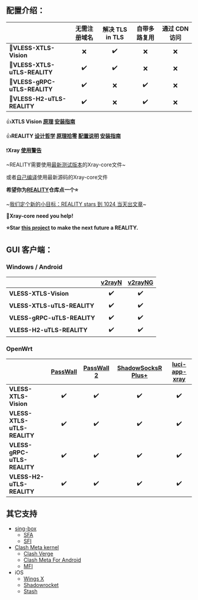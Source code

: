 ## **配置介绍：** 

| | 无需注册域名 | 解决 TLS in TLS | 自带多路复用 | 通过 CDN 访问 |
| :--- | :---: | :---: | :---: | :---: |
| :rocket:**VLESS-XTLS-Vision** | :x: | :heavy_check_mark: | :x: | :x: |
| :rocket:**VLESS-XTLS-uTLS-REALITY** | :heavy_check_mark: | :heavy_check_mark: | :x: | :x: |
| :rocket:**VLESS-gRPC-uTLS-REALITY** | :heavy_check_mark: | :x: | :heavy_check_mark: | :x: |
| :rocket:**VLESS-H2-uTLS-REALITY** | :heavy_check_mark: | :x: | :heavy_check_mark: | :x: |

:+1:**XTLS Vision [原理](https://github.com/XTLS/Xray-core/discussions/1295) [安装指南](https://github.com/chika0801/Xray-install)**

:+1:**REALITY [设计哲学](https://github.com/XTLS/Xray-core/issues/1689#issuecomment-1439447009) [原理拾零](https://github.com/XTLS/Xray-core/issues/1891#issuecomment-1495439413) [配置说明](https://github.com/XTLS/REALITY#readme) [安装指南](https://github.com/chika0801/Xray-install/blob/main/REALITY.md)**

:exclamation:**Xray [使用警告](https://github.com/chika0801/Xray-examples/blob/main/warning.md)**

~REALITY需要使用[最新测试版本](https://github.com/XTLS/Xray-core/actions/workflows/release.yml)的Xray-core文件~

或者[自己编译](https://github.com/chika0801/Xray-install/blob/main/compile_Xray-core.md)使用最新源码的Xray-core文件

**希望你为[REALITY](https://github.com/XTLS/REALITY)仓库点一个:star:**

~[我们定个新的小目标：REALITY stars 到 1024 当天出文章](https://github.com/XTLS/Xray-core/issues/1679#issuecomment-1436520973)~

:eyes:**Xray-core need you help!**

**:star:Star [this project](https://github.com/XTLS/REALITY) to make the next future a REALITY.**

## **GUI 客户端：** 

### Windows / Android
| | [v2rayN](https://github.com/2dust/v2rayN/releases) | [v2rayNG](https://github.com/2dust/v2rayNg/releases) |
| :--- | :---: | :---: |
| **VLESS-XTLS-Vision** | :heavy_check_mark: | :heavy_check_mark: |
| **VLESS-XTLS-uTLS-REALITY** | :heavy_check_mark: | :heavy_check_mark: |
| **VLESS-gRPC-uTLS-REALITY** | :heavy_check_mark: | :heavy_check_mark: |
| **VLESS-H2-uTLS-REALITY** | :heavy_check_mark: | :heavy_check_mark: |

### OpenWrt
| | [PassWall](https://github.com/xiaorouji/openwrt-passwall) | [PassWall 2](https://github.com/xiaorouji/openwrt-passwall2) | [ShadowSocksR Plus+](https://github.com/fw876/helloworld) | [luci-app-xray](https://github.com/yichya/luci-app-xray) |
| :--- | :---: | :---: | :---: | :---: |
| **VLESS-XTLS-Vision** | :heavy_check_mark: | :heavy_check_mark: | :heavy_check_mark: | :heavy_check_mark: |
| **VLESS-XTLS-uTLS-REALITY** | :heavy_check_mark: | :heavy_check_mark: | :heavy_check_mark: | :heavy_check_mark: |
| **VLESS-gRPC-uTLS-REALITY** | :heavy_check_mark: | :heavy_check_mark: | :heavy_check_mark: | :heavy_check_mark: |
| **VLESS-H2-uTLS-REALITY** | :heavy_check_mark: | :heavy_check_mark: | :heavy_check_mark: | :heavy_check_mark: |

## **其它支持**

- [sing-box](https://github.com/SagerNet/sing-box/releases)
  - [SFA](https://sing-box.sagernet.org/installation/clients/sfa/)
  - [SFI](https://sing-box.sagernet.org/installation/clients/sfi/)
- [Clash Meta kernel](https://github.com/MetaCubeX/Clash.Meta/releases)
  - [Clash Verge](https://github.com/zzzgydi/clash-verge/releases)
  - [Clash Meta For Android](https://github.com/MetaCubeX/ClashMetaForAndroid/releases)
  - [MFI](https://t.me/meta_for_ios)
- iOS
  - [Wings X](https://apps.apple.com/app/wings-x-client/id6446119727)
  - [Shadowrocket](https://apps.apple.com/app/shadowrocket/id932747118)
  - [Stash](https://apps.apple.com/app/stash/id1596063349)
